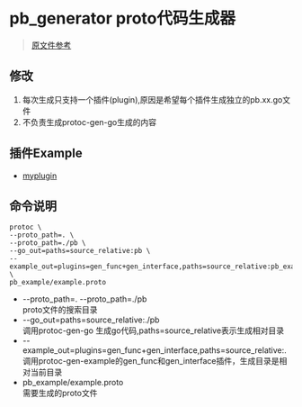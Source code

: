 # pb_generator proto代码生成器

> [原文件参考](https://raw.githubusercontent.com/golang/protobuf/master/protoc-gen-go/generator/generator.go)

## 修改
1. 每次生成只支持一个插件(plugin),原因是希望每个插件生成独立的pb.xx.go文件
2. 不负责生成protoc-gen-go生成的内容

## 插件Example
* [myplugin](protoc-gen-example/myplugin/myplugin.go)

## 命令说明
```shell
protoc \ 
--proto_path=. \
--proto_path=./pb \
--go_out=paths=source_relative:pb \
--example_out=plugins=gen_func+gen_interface,paths=source_relative:pb_example \
pb_example/example.proto
```

* --proto_path=. --proto_path=./pb  
	proto文件的搜索目录
* --go_out=paths=source_relative:./pb  
	调用protoc-gen-go 生成go代码,paths=source_relative表示生成相对目录
* --example_out=plugins=gen_func+gen_interface,paths=source_relative:.  
	调用protoc-gen-example的gen_func和gen_interface插件，生成目录是相对当前目录
* pb_example/example.proto  
	需要生成的proto文件